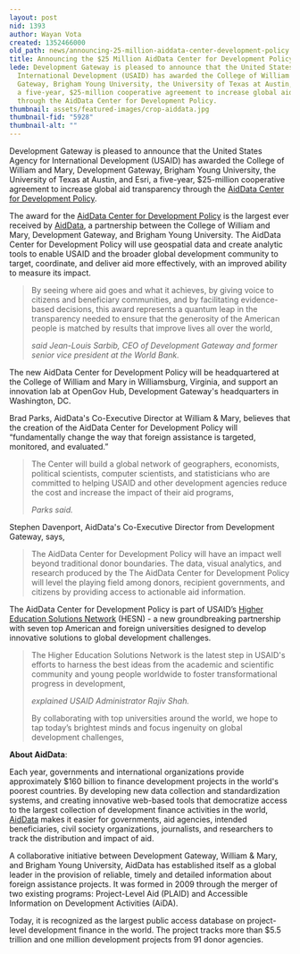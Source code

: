 ```yaml
---
layout: post
nid: 1393
author: Wayan Vota
created: 1352466000
old_path: news/announcing-25-million-aiddata-center-development-policy
title: Announcing the $25 Million AidData Center for Development Policy
lede: Development Gateway is pleased to announce that the United States Agency for
  International Development (USAID) has awarded the College of William and Mary, Development
  Gateway, Brigham Young University, the University of Texas at Austin, and Esri,
  a five-year, $25-million cooperative agreement to increase global aid transparency
  through the AidData Center for Development Policy.
thumbnail: assets/featured-images/crop-aiddata.jpg
thumbnail-fid: "5928"
thumbnail-alt: ""
---
```


Development Gateway is pleased to announce that the United States Agency for International Development (USAID) has awarded the College of William and Mary, Development Gateway, Brigham Young University, the University of Texas at Austin, and Esri, a five-year, $25-million cooperative agreement to increase global aid transparency through the [AidData Center for Development Policy](http://www.aiddata.org/content/index/Services/policycenter).

The award for the [AidData Center for Development Policy](http://www.aiddata.org/content/index/Services/policycenter) is the largest ever received by [AidData](http://www.aiddata.org/content/index), a partnership between the College of William and Mary, Development Gateway, and Brigham Young University. The AidData Center for Development Policy will use geospatial data and create analytic tools to enable USAID and the broader global development community to target, coordinate, and deliver aid more effectively, with an improved ability to measure its impact.

> By seeing where aid goes and what it achieves, by giving voice to citizens and beneficiary communities, and by facilitating evidence-based decisions, this award represents a quantum leap in the transparency needed to ensure that the generosity of the American people is matched by results that improve lives all over the world,
>
> <cite>said Jean-Louis Sarbib, CEO of Development Gateway and former senior vice president at the World Bank.</cite>

The new AidData Center for Development Policy will be headquartered at the College of William and Mary in Williamsburg, Virginia, and support an innovation lab at OpenGov Hub, Development Gateway's headquarters in Washington, DC.

Brad Parks, AidData's Co-Executive Director at William & Mary, believes that the creation of the AidData Center for Development Policy will “fundamentally change the way that foreign assistance is targeted, monitored, and evaluated.”

> The Center will build a global network of geographers, economists, political scientists, computer scientists, and statisticians who are committed to helping USAID and other development agencies reduce the cost and increase the impact of their aid programs,
>
> <cite>Parks said.</cite>

Stephen Davenport, AidData's Co-Executive Director from Development Gateway, says,
> The AidData Center for Development Policy will have an impact well beyond traditional donor boundaries. The data, visual analytics, and research produced by the The AidData Center for Development Policy will level the playing field among donors, recipient governments, and citizens by providing access to actionable aid information.

The AidData Center for Development Policy is part of USAID’s [Higher Education Solutions Network](www.usaid.gov/hesn) (HESN) - a new groundbreaking partnership with seven top American and foreign universities designed to develop innovative solutions to global development challenges.

> The Higher Education Solutions Network is the latest step in USAID's efforts to harness the best ideas from the academic and scientific community and young people worldwide to foster transformational progress in development,
>
> <cite>explained USAID Administrator Rajiv Shah.</cite>
>
> By collaborating with top universities around the world, we hope to tap today’s brightest minds and focus ingenuity on global development challenges,

**About AidData**:

Each year, governments and international organizations provide approximately $160 billion to finance development projects in the world's poorest countries. By developing new data collection and standardization systems, and creating innovative web-based tools that democratize access to the largest collection of development finance activities in the world, [AidData](http://www.aiddata.org/content/index) makes it easier for governments, aid agencies, intended beneficiaries, civil society organizations, journalists, and researchers to track the distribution and impact of aid.

A collaborative initiative between Development Gateway, William & Mary, and Brigham Young University, AidData has established itself as a global leader in the provision of reliable, timely and detailed information about foreign assistance projects. It was formed in 2009 through the merger of two existing programs: Project-Level Aid (PLAID) and Accessible Information on Development Activities (AiDA).

Today, it is recognized as the largest public access database on project-level development finance in the world. The project tracks more than $5.5 trillion and one million development projects from 91 donor agencies.
